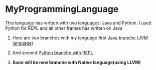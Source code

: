 # MyProgrammingLanguage

This language has written with two languages: Java and Python. I used Python for REPL and all other frames has written on Java

1. Here are two branches with my language first [Java branche (JVM language)](https://github.com/ladroid/MyProgrammingLanguage/tree/Java) 

2. And second [Python branche with REPL](https://github.com/ladroid/MyProgrammingLanguage/tree/Python)

3. **Soon will be new branche with Native language(using LLVM)**
